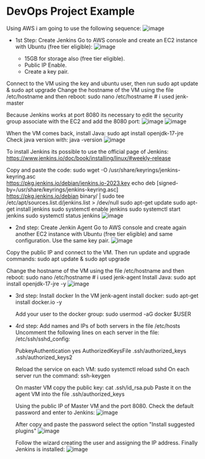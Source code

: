 # DevOps Project Example

Using AWS i am going to use the following sequence:
![image](https://github.com/martinljor/DevOpsProjectExample/assets/7529358/021b390f-bfa6-4d71-98da-c5f7049883fc)


* 1st Step: Create Jenkins
  Go to AWS console and create an EC2 instance with Ubuntu (free tier eligible):
  ![image](https://github.com/martinljor/DevOpsProjectExample/assets/7529358/15f6c045-71d1-44ec-8824-d965774b2a42)

    * 15GB for storage also (free tier eligible).
    * Public IP Enable.
    * Create a key pair.

Connect to the VM using the key and ubuntu user, then run sudo apt update & sudo apt upgrade
Change the hostname of the VM using the file /etc/hostname and then reboot:  sudo nano /etc/hostname # i used jenk-master

Because Jenkins works at port 8080 its necessary to edit the security group associate with the EC2 and add the 8080 port:
![image](https://github.com/martinljor/DevOpsProjectExample/assets/7529358/98ee1995-acbf-45dd-9a03-436182a0422f)
![image](https://github.com/martinljor/DevOpsProjectExample/assets/7529358/c322b69e-30b2-4adb-aceb-1ac261cd43ea)

When the VM comes back, install Java: sudo apt install openjdk-17-jre
Check java version with: java -version
![image](https://github.com/martinljor/DevOpsProjectExample/assets/7529358/8781e177-6474-426a-9814-18112cb2abc1)

To install Jenkins its possible to use the official page of Jenkins: https://www.jenkins.io/doc/book/installing/linux/#weekly-release

Copy and paste the code:
sudo wget -O /usr/share/keyrings/jenkins-keyring.asc \
  https://pkg.jenkins.io/debian/jenkins.io-2023.key
echo deb [signed-by=/usr/share/keyrings/jenkins-keyring.asc] \
  https://pkg.jenkins.io/debian binary/ | sudo tee \
  /etc/apt/sources.list.d/jenkins.list > /dev/null
sudo apt-get update
sudo apt-get install jenkins
sudo systemctl enable jenkins
sudo systemctl start jenkins
sudo systemctl status jenkins
![image](https://github.com/martinljor/DevOpsProjectExample/assets/7529358/ab33782f-101c-4aed-b6f7-bbd6ed745826)

* 2nd step: Create Jenkin Agent
  Go to AWS console and create again another EC2 instance with Ubuntu (free tier eligible) and same configuration. Use the same key pair.
![image](https://github.com/martinljor/DevOpsProjectExample/assets/7529358/bce8bf93-2e46-4f80-a4c5-04a2f1e94c07)

Copy the public IP and connect to the VM. Then run update and upgrade commands:
sudo apt update & sudo apt upgrade

Change the hostname of the VM using the file /etc/hostname and then reboot:  sudo nano /etc/hostname # i used jenk-agent
Install Java: sudo apt install openjdk-17-jre -y
![image](https://github.com/martinljor/DevOpsProjectExample/assets/7529358/03b25a08-d8c1-43ef-b7fa-b95549a26d5b)

* 3rd step: Install docker
  In the VM jenk-agent install docker: sudo apt-get install docker.io -y

  Add your user to the docker group:
  sudo usermod -aG docker $USER

* 4rd step: 
  Add names and IPs of both servers in the file /etc/hosts
  Uncomment the following lines on each server in the file: /etc/ssh/sshd_config:

  PubkeyAuthentication yes
  AuthorizedKeysFile      .ssh/authorized_keys .ssh/authorized_keys2

  Reload the service on each VM: sudo systemctl reload sshd
  On each server run the command: ssh-keygen

  On master VM copy the public key: cat .ssh/id_rsa.pub
  Paste it on the agent VM into the file .ssh/authorized_keys

  Using the public IP of Master VM and the port 8080.
  Check the default password and enter to Jenkins:
  ![image](https://github.com/martinljor/DevOpsProjectExample/assets/7529358/abe8cd7a-6668-4d37-9735-58a4a7e3f25f)

  After copy and paste the password select the option "Install suggested plugins"
  ![image](https://github.com/martinljor/DevOpsProjectExample/assets/7529358/250c0a85-d1ab-480b-87eb-6f33f9821fb1)

  Follow the wizard creating the user and assigning the IP address. Finally Jenkins is installed:
  ![image](https://github.com/martinljor/DevOpsProjectExample/assets/7529358/e8e3ce70-87b8-443a-9c77-57124daeaef8)

  



  

  
  
  
  





  





